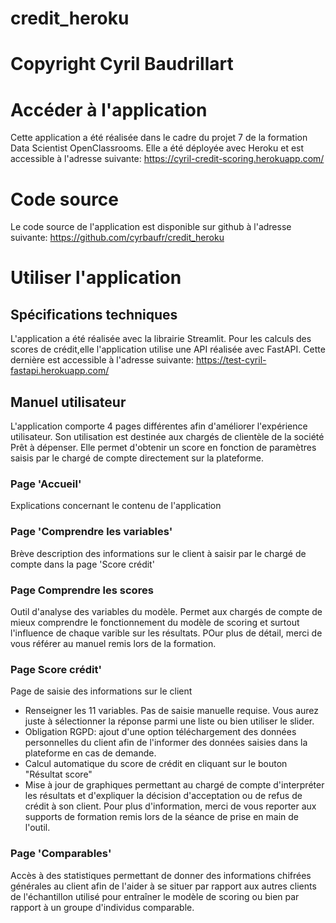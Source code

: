 # credit_heroku
# Copyright Cyril Baudrillart

# Accéder à l'application

Cette application a été réalisée dans le cadre du projet 7 de la formation Data Scientist OpenClassrooms.
Elle a été déployée avec Heroku et est accessible à l'adresse suivante:
https://cyril-credit-scoring.herokuapp.com/

# Code source
Le code source de l'application est disponible sur github à l'adresse suivante:
https://github.com/cyrbaufr/credit_heroku

# Utiliser l'application
## Spécifications techniques
L'application a été réalisée avec la librairie Streamlit.
Pour les calculs des scores de crédit,elle l'application utilise une API réalisée avec FastAPI. Cette dernière est accessible à l'adresse suivante: https://test-cyril-fastapi.herokuapp.com/
## Manuel utilisateur
L'application comporte 4 pages différentes afin d'améliorer l'expérience utilisateur.
Son utilisation est destinée aux chargés de clientèle de la société Prêt à dépenser. Elle permet d'obtenir un score en fonction de paramètres saisis par le chargé de compte directement sur la plateforme.
### Page 'Accueil'
Explications concernant le contenu de l'application
### Page 'Comprendre les variables'
Brève description des informations sur le client à saisir par le chargé de compte dans la page 'Score crédit'
### Page Comprendre les scores
Outil d'analyse des variables du modèle. Permet aux chargés de compte de mieux comprendre le fonctionnement du modèle de scoring et surtout l'influence de chaque varible sur les résultats. POur plus de détail, merci de vous référer au manuel remis lors de la formation.
### Page Score crédit'
Page de saisie des informations sur le client
- Renseigner les 11 variables. Pas de saisie manuelle requise. Vous aurez juste à sélectionner la réponse parmi une liste ou bien utiliser le slider.
- Obligation RGPD: ajout d'une option téléchargement des données personnelles du client afin de l'informer des données saisies dans la plateforme en cas de demande.
- Calcul automatique du score de crédit en cliquant sur le bouton "Résultat score"
- Mise à jour de graphiques permettant au chargé de compte d'interpréter les résultats et d'expliquer la décision d'acceptation ou de refus de crédit à son client. Pour plus d'information, merci de vous reporter aux supports de formation remis lors de la séance de prise en main de l'outil.
### Page 'Comparables'
Accès à des statistiques permettant de donner des informations chifrées générales au client afin de l'aider à se situer par rapport aux autres clients de l'échantillon utilisé pour entraîner le modèle de scoring ou bien par rapport à un groupe d'individus comparable.
